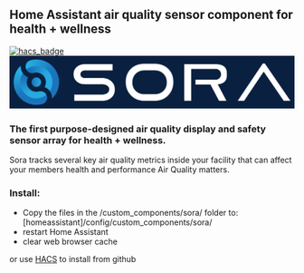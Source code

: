 ## Home Assistant air quality sensor component for health + wellness
[![hacs_badge](https://img.shields.io/badge/HACS-Default-orange.svg)](https://github.com/custom-components/hacs)
<a href="https://www.athlios.com/sora" ><img src="https://github.com/firkeuf/sora/raw/main/img/sora_logo.png"></a>

### The first purpose-designed air quality display and safety sensor array for health + wellness.

Sora tracks several key air quality metrics inside your facility that can affect your members health and performance
Air Quality matters. 

### Install:
- Copy the files in the /custom_components/sora/ folder to: [homeassistant]/config/custom_components/sora/
- restart Home Assistant
- clear web browser cache

or use <a href="https://hacs.xyz/">HACS</a> to install from github